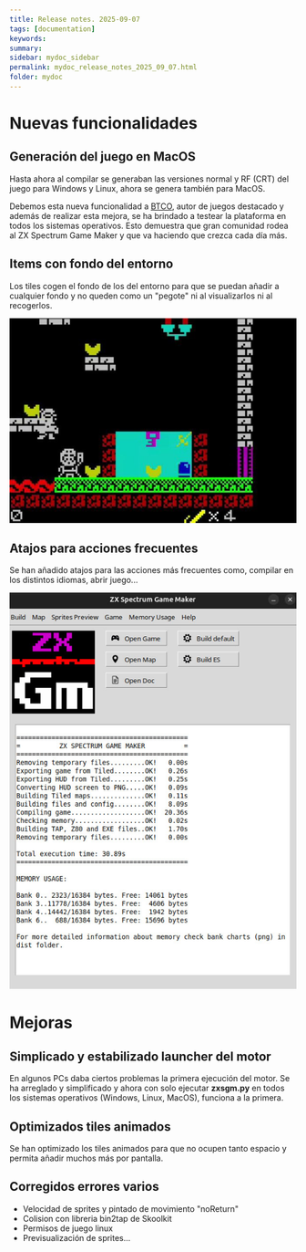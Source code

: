 ```yaml
---
title: Release notes. 2025-09-07
tags: [documentation]
keywords:
summary: 
sidebar: mydoc_sidebar
permalink: mydoc_release_notes_2025_09_07.html
folder: mydoc
---
```


# Nuevas funcionalidades
## Generación del juego en MacOS
Hasta ahora al compilar se generaban las versiones normal y RF (CRT) del juego para Windows y Linux, ahora se genera también para MacOS.

Debemos esta nueva funcionalidad a [BTCO](https://btco-original.itch.io/), autor de juegos destacado y además de realizar esta mejora, se ha brindado a testear la plataforma en todos los sistemas operativos. Esto demuestra que gran comunidad rodea al ZX Spectrum Game Maker y que va haciendo que crezca cada día más.

## Items con fondo del entorno
Los tiles cogen el fondo de los del entorno para que se puedan añadir a cualquier fondo y no queden como un "pegote" ni al visualizarlos
ni al recogerlos.

![](images/items_with_environment_background.jpg)

## Atajos para acciones frecuentes
Se han añadido atajos para las acciones más frecuentes como, compilar en los distintos idiomas, abrir juego...

![](images/frequent_shortcuts.jpg)

# Mejoras
## Simplicado y estabilizado launcher del motor
En algunos PCs daba ciertos problemas la primera ejecución del motor. Se ha arreglado y simplificado y ahora con solo ejecutar **zxsgm.py** en
todos los sistemas operativos (Windows, Linux, MacOS), funciona a la primera.

## Optimizados tiles animados
Se han optimizado los tiles animados para que no ocupen tanto espacio y permita añadir muchos más por pantalla.

## Corregidos errores varios
* Velocidad de sprites y pintado de movimiento "noReturn"
* Colision con libreria bin2tap de Skoolkit
* Permisos de juego linux
* Previsualización de sprites...
